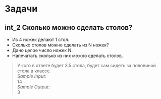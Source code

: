 # Задачи
## int_2 Сколько можно сделать столов?
* Из 4 ножек делают 1 стол.
* Сколько столов можно сделать из N ножек?
* Дано целое число ножек N.
* Напечатать сколько из них можно сделать столов.
> У кого в ответе будет 3.5 стола, будет сам сидеть за половиной стола в классе.  
*Sample Input:*  
14  
*Sample Output:*  
3  